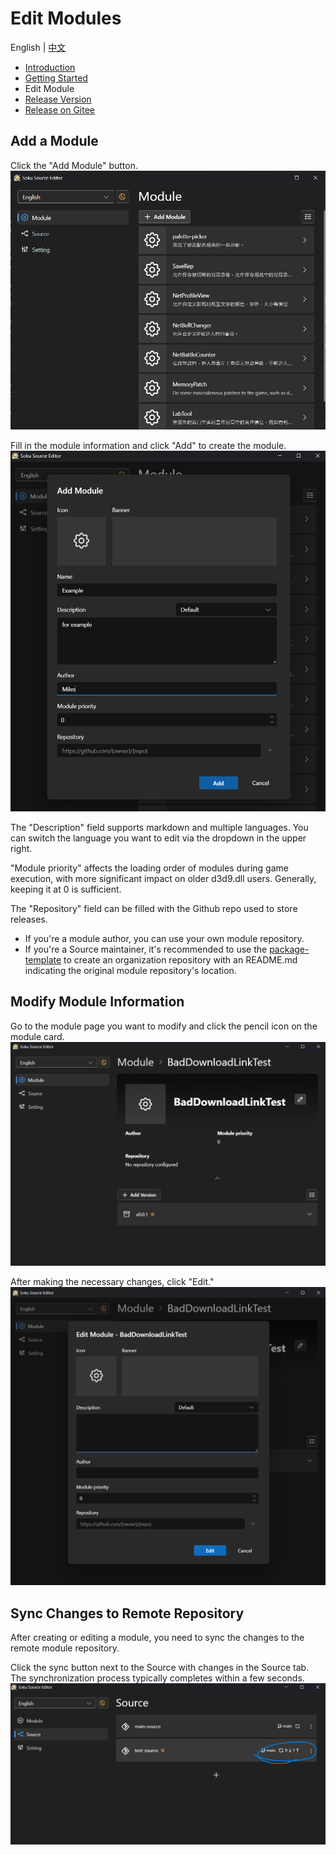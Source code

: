 # Edit Modules
English | [中文](../zh-Hans/edit-module.md)  
  
- [Introduction](./introduction.md)
- [Getting Started](./getting-started.md)
- Edit Module
- [Release Version](./release-version.md)
- [Release on Gitee](./release-on-gitee.md)

## Add a Module
Click the "Add Module" button.
![edit-module1](./edit-module(1).png)
  
Fill in the module information and click "Add" to create the module.
![edit-module2](./edit-module(2).png)

The "Description" field supports markdown and multiple languages. You can switch the language you want to edit via the dropdown in the upper right.  
  
"Module priority" affects the loading order of modules during game execution, with more significant impact on older d3d9.dll users. Generally, keeping it at 0 is sufficient.  
  
The "Repository" field can be filled with the Github repo used to store releases.  
- If you're a module author, you can use your own module repository.  
- If you're a Source maintainer, it's recommended to use the [package-template](https://github.com/soku-cn/package-template) to create an organization repository with an README.md indicating the original module repository's location.

## Modify Module Information
Go to the module page you want to modify and click the pencil icon on the module card.
![edit-module3](./edit-module(3).png)  

After making the necessary changes, click "Edit."
![edit-module4](./edit-module(4).png)

## Sync Changes to Remote Repository
After creating or editing a module, you need to sync the changes to the remote module repository.  

Click the sync button next to the Source with changes in the Source tab. The synchronization process typically completes within a few seconds.
![edit-module5](./sync.png)
